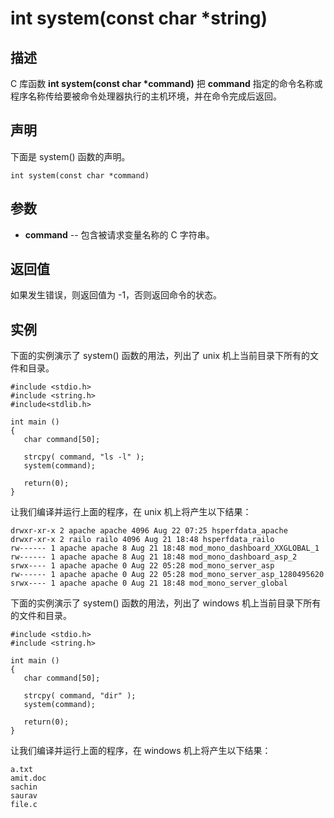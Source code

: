 # int system(const char *string)

## 描述

C 库函数 **int system(const char \*command)** 把 **command** 指定的命令名称或程序名称传给要被命令处理器执行的主机环境，并在命令完成后返回。

## 声明

下面是 system() 函数的声明。

```
int system(const char *command)
```

## 参数

- **command** -- 包含被请求变量名称的 C 字符串。

## 返回值

如果发生错误，则返回值为 -1，否则返回命令的状态。

## 实例

下面的实例演示了 system() 函数的用法，列出了 unix 机上当前目录下所有的文件和目录。

```
#include <stdio.h>
#include <string.h>
#include<stdlib.h>
 
int main ()
{
   char command[50];
 
   strcpy( command, "ls -l" );
   system(command);
 
   return(0);
}
```

让我们编译并运行上面的程序，在 unix 机上将产生以下结果：

```
drwxr-xr-x 2 apache apache 4096 Aug 22 07:25 hsperfdata_apache
drwxr-xr-x 2 railo railo 4096 Aug 21 18:48 hsperfdata_railo
rw------ 1 apache apache 8 Aug 21 18:48 mod_mono_dashboard_XXGLOBAL_1
rw------ 1 apache apache 8 Aug 21 18:48 mod_mono_dashboard_asp_2
srwx---- 1 apache apache 0 Aug 22 05:28 mod_mono_server_asp
rw------ 1 apache apache 0 Aug 22 05:28 mod_mono_server_asp_1280495620
srwx---- 1 apache apache 0 Aug 21 18:48 mod_mono_server_global
```

下面的实例演示了 system() 函数的用法，列出了 windows 机上当前目录下所有的文件和目录。

```
#include <stdio.h>
#include <string.h>

int main ()
{
   char command[50];

   strcpy( command, "dir" );
   system(command);

   return(0);
} 
```

让我们编译并运行上面的程序，在 windows 机上将产生以下结果：

```
a.txt
amit.doc
sachin
saurav
file.c
```